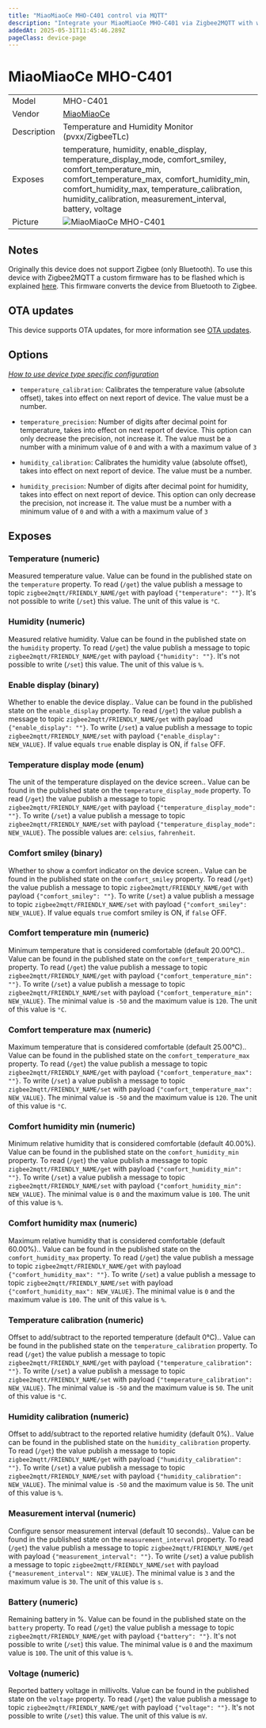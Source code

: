```yaml
---
title: "MiaoMiaoCe MHO-C401 control via MQTT"
description: "Integrate your MiaoMiaoCe MHO-C401 via Zigbee2MQTT with whatever smart home infrastructure you are using without the vendor's bridge or gateway."
addedAt: 2025-05-31T11:45:46.289Z
pageClass: device-page
---
```


<!-- !!!! -->
<!-- ATTENTION: This file is auto-generated through docgen! -->
<!-- You can only edit the "Notes"-Section between the two comment lines "Notes BEGIN" and "Notes END". -->
<!-- Do not use h1 or h2 heading within "## Notes"-Section. -->
<!-- !!!! -->

# MiaoMiaoCe MHO-C401

|     |     |
|-----|-----|
| Model | MHO-C401  |
| Vendor  | [MiaoMiaoCe](/supported-devices/#v=MiaoMiaoCe)  |
| Description | Temperature and Humidity Monitor (pvxx/ZigbeeTLc) |
| Exposes | temperature, humidity, enable_display, temperature_display_mode, comfort_smiley, comfort_temperature_min, comfort_temperature_max, comfort_humidity_min, comfort_humidity_max, temperature_calibration, humidity_calibration, measurement_interval, battery, voltage |
| Picture | ![MiaoMiaoCe MHO-C401](https://www.zigbee2mqtt.io/images/devices/MHO-C401.png) |


<!-- Notes BEGIN: You can edit here. Add "## Notes" headline if not already present. -->
## Notes
Originally this device does not support Zigbee (only Bluetooth).
To use this device with Zigbee2MQTT a custom firmware has to be flashed which is explained [here](https://github.com/pvvx/ZigbeeTLc).
This firmware converts the device from Bluetooth to Zigbee.
<!-- Notes END: Do not edit below this line -->


## OTA updates
This device supports OTA updates, for more information see [OTA updates](../guide/usage/ota_updates.md).


## Options
*[How to use device type specific configuration](../guide/configuration/devices-groups.md#specific-device-options)*

* `temperature_calibration`: Calibrates the temperature value (absolute offset), takes into effect on next report of device. The value must be a number.

* `temperature_precision`: Number of digits after decimal point for temperature, takes into effect on next report of device. This option can only decrease the precision, not increase it. The value must be a number with a minimum value of `0` and with a with a maximum value of `3`

* `humidity_calibration`: Calibrates the humidity value (absolute offset), takes into effect on next report of device. The value must be a number.

* `humidity_precision`: Number of digits after decimal point for humidity, takes into effect on next report of device. This option can only decrease the precision, not increase it. The value must be a number with a minimum value of `0` and with a with a maximum value of `3`


## Exposes

### Temperature (numeric)
Measured temperature value.
Value can be found in the published state on the `temperature` property.
To read (`/get`) the value publish a message to topic `zigbee2mqtt/FRIENDLY_NAME/get` with payload `{"temperature": ""}`.
It's not possible to write (`/set`) this value.
The unit of this value is `°C`.

### Humidity (numeric)
Measured relative humidity.
Value can be found in the published state on the `humidity` property.
To read (`/get`) the value publish a message to topic `zigbee2mqtt/FRIENDLY_NAME/get` with payload `{"humidity": ""}`.
It's not possible to write (`/set`) this value.
The unit of this value is `%`.

### Enable display (binary)
Whether to enable the device display..
Value can be found in the published state on the `enable_display` property.
To read (`/get`) the value publish a message to topic `zigbee2mqtt/FRIENDLY_NAME/get` with payload `{"enable_display": ""}`.
To write (`/set`) a value publish a message to topic `zigbee2mqtt/FRIENDLY_NAME/set` with payload `{"enable_display": NEW_VALUE}`.
If value equals `true` enable display is ON, if `false` OFF.

### Temperature display mode (enum)
The unit of the temperature displayed on the device screen..
Value can be found in the published state on the `temperature_display_mode` property.
To read (`/get`) the value publish a message to topic `zigbee2mqtt/FRIENDLY_NAME/get` with payload `{"temperature_display_mode": ""}`.
To write (`/set`) a value publish a message to topic `zigbee2mqtt/FRIENDLY_NAME/set` with payload `{"temperature_display_mode": NEW_VALUE}`.
The possible values are: `celsius`, `fahrenheit`.

### Comfort smiley (binary)
Whether to show a comfort indicator on the device screen..
Value can be found in the published state on the `comfort_smiley` property.
To read (`/get`) the value publish a message to topic `zigbee2mqtt/FRIENDLY_NAME/get` with payload `{"comfort_smiley": ""}`.
To write (`/set`) a value publish a message to topic `zigbee2mqtt/FRIENDLY_NAME/set` with payload `{"comfort_smiley": NEW_VALUE}`.
If value equals `true` comfort smiley is ON, if `false` OFF.

### Comfort temperature min (numeric)
Minimum temperature that is considered comfortable (default 20.00°C)..
Value can be found in the published state on the `comfort_temperature_min` property.
To read (`/get`) the value publish a message to topic `zigbee2mqtt/FRIENDLY_NAME/get` with payload `{"comfort_temperature_min": ""}`.
To write (`/set`) a value publish a message to topic `zigbee2mqtt/FRIENDLY_NAME/set` with payload `{"comfort_temperature_min": NEW_VALUE}`.
The minimal value is `-50` and the maximum value is `120`.
The unit of this value is `°C`.

### Comfort temperature max (numeric)
Maximum temperature that is considered comfortable (default 25.00°C)..
Value can be found in the published state on the `comfort_temperature_max` property.
To read (`/get`) the value publish a message to topic `zigbee2mqtt/FRIENDLY_NAME/get` with payload `{"comfort_temperature_max": ""}`.
To write (`/set`) a value publish a message to topic `zigbee2mqtt/FRIENDLY_NAME/set` with payload `{"comfort_temperature_max": NEW_VALUE}`.
The minimal value is `-50` and the maximum value is `120`.
The unit of this value is `°C`.

### Comfort humidity min (numeric)
Minimum relative humidity that is considered comfortable (default 40.00%).
Value can be found in the published state on the `comfort_humidity_min` property.
To read (`/get`) the value publish a message to topic `zigbee2mqtt/FRIENDLY_NAME/get` with payload `{"comfort_humidity_min": ""}`.
To write (`/set`) a value publish a message to topic `zigbee2mqtt/FRIENDLY_NAME/set` with payload `{"comfort_humidity_min": NEW_VALUE}`.
The minimal value is `0` and the maximum value is `100`.
The unit of this value is `%`.

### Comfort humidity max (numeric)
Maximum relative humidity that is considered comfortable (default 60.00%)..
Value can be found in the published state on the `comfort_humidity_max` property.
To read (`/get`) the value publish a message to topic `zigbee2mqtt/FRIENDLY_NAME/get` with payload `{"comfort_humidity_max": ""}`.
To write (`/set`) a value publish a message to topic `zigbee2mqtt/FRIENDLY_NAME/set` with payload `{"comfort_humidity_max": NEW_VALUE}`.
The minimal value is `0` and the maximum value is `100`.
The unit of this value is `%`.

### Temperature calibration (numeric)
Offset to add/subtract to the reported temperature (default 0°C)..
Value can be found in the published state on the `temperature_calibration` property.
To read (`/get`) the value publish a message to topic `zigbee2mqtt/FRIENDLY_NAME/get` with payload `{"temperature_calibration": ""}`.
To write (`/set`) a value publish a message to topic `zigbee2mqtt/FRIENDLY_NAME/set` with payload `{"temperature_calibration": NEW_VALUE}`.
The minimal value is `-50` and the maximum value is `50`.
The unit of this value is `°C`.

### Humidity calibration (numeric)
Offset to add/subtract to the reported relative humidity (default 0%)..
Value can be found in the published state on the `humidity_calibration` property.
To read (`/get`) the value publish a message to topic `zigbee2mqtt/FRIENDLY_NAME/get` with payload `{"humidity_calibration": ""}`.
To write (`/set`) a value publish a message to topic `zigbee2mqtt/FRIENDLY_NAME/set` with payload `{"humidity_calibration": NEW_VALUE}`.
The minimal value is `-50` and the maximum value is `50`.
The unit of this value is `%`.

### Measurement interval (numeric)
Configure sensor measurement interval (default 10 seconds)..
Value can be found in the published state on the `measurement_interval` property.
To read (`/get`) the value publish a message to topic `zigbee2mqtt/FRIENDLY_NAME/get` with payload `{"measurement_interval": ""}`.
To write (`/set`) a value publish a message to topic `zigbee2mqtt/FRIENDLY_NAME/set` with payload `{"measurement_interval": NEW_VALUE}`.
The minimal value is `3` and the maximum value is `30`.
The unit of this value is `s`.

### Battery (numeric)
Remaining battery in %.
Value can be found in the published state on the `battery` property.
To read (`/get`) the value publish a message to topic `zigbee2mqtt/FRIENDLY_NAME/get` with payload `{"battery": ""}`.
It's not possible to write (`/set`) this value.
The minimal value is `0` and the maximum value is `100`.
The unit of this value is `%`.

### Voltage (numeric)
Reported battery voltage in millivolts.
Value can be found in the published state on the `voltage` property.
To read (`/get`) the value publish a message to topic `zigbee2mqtt/FRIENDLY_NAME/get` with payload `{"voltage": ""}`.
It's not possible to write (`/set`) this value.
The unit of this value is `mV`.

